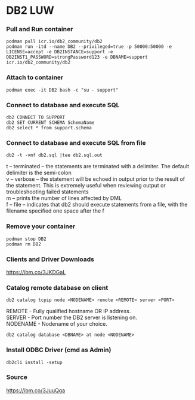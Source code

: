 # DB2 LUW
### Pull and Run container
```
podman pull icr.io/db2_community/db2
podman run -itd --name DB2 --privileged=true -p 50000:50000 -e LICENSE=accept -e DB2INSTANCE=support -e DB2INST1_PASSWORD=strongPassword123 -e DBNAME=support icr.io/db2_community/db2
```

### Attach to container
```
podman exec -it DB2 bash -c "su - support"
```

### Connect to database and execute SQL
```
db2 CONNECT TO SUPPORT
db2 SET CURRENT SCHEMA SchemaName
db2 select * from support.schema
```

### Connect to database and execute SQL from file
```
db2 -t -vmf db2.sql |tee db2.sql.out
```

t – terminated – the statements are terminated with a delimiter. The default delimiter is the semi-colon  
v – verbose – the statement will be echoed in output prior to the result of the statement. This is extremely useful when reviewing output or troubleshooting failed statements  
m – prints the number of lines affected by DML  
f – file – indicates that db2 should execute statements from a file, with the filename specified one space after the f  

### Remove your container
```
podman stop DB2
podman rm DB2
```

### Clients and Driver Downloads
https://ibm.co/3JKDGaL

### Catalog remote database on client
```
db2 catalog tcpip node <NODENAME> remote <REMOTE> server <PORT>
```
REMOTE - Fully qualified hostname OR IP address.   
SERVER - Port number the DB2 server is listening on.  
NODENAME - Nodename of your choice.
```
db2 catalog database <DBNAME> at node <NODENAME>
```

### Install ODBC Driver (cmd as Admin)
```
db2cli install -setup
```

### Source
https://ibm.co/3JuuQga
